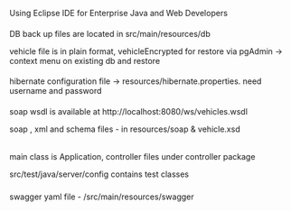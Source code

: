 
Using Eclipse IDE for Enterprise Java and Web Developers
####
DB back up files are located in src/main/resources/db

vehicle file is in plain format, vehicleEncrypted for restore via pgAdmin -> context menu on existing db and restore
####
hibernate configuration file -> resources/hibernate.properties. need username and password
####
soap wsdl is available at http://localhost:8080/ws/vehicles.wsdl

soap , xml and schema files - in resources/soap & vehicle.xsd

######
main class is Application, controller files under controller package

src/test/java/server/config contains test classes
###

swagger yaml file - /src/main/resources/swagger

